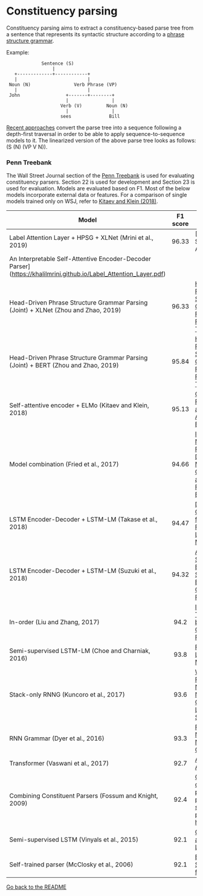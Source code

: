# Constituency parsing

Constituency parsing aims to extract a constituency-based parse tree from a sentence that
represents its syntactic structure according to a [phrase structure grammar](https://en.wikipedia.org/wiki/Phrase_structure_grammar).

Example:

                 Sentence (S)
                     |
       +-------------+------------+
       |                          |
     Noun (N)                Verb Phrase (VP)
       |                          |
     John                 +-------+--------+
                          |                |
                        Verb (V)         Noun (N)
                          |                |
                        sees              Bill

[Recent approaches](https://papers.nips.cc/paper/5635-grammar-as-a-foreign-language.pdf)
convert the parse tree into a sequence following a depth-first traversal in order to
be able to apply sequence-to-sequence models to it. The linearized version of the
above parse tree looks as follows: (S (N) (VP V N)).

### Penn Treebank

The Wall Street Journal section of the [Penn Treebank](https://catalog.ldc.upenn.edu/LDC99T42) is used for
evaluating constituency parsers. Section 22 is used for development and Section 23 is used for evaluation.
Models are evaluated based on F1. Most of the below models incorporate external data or features.
For a comparison of single models trained only on WSJ, refer to [Kitaev and Klein (2018)](https://arxiv.org/abs/1805.01052).

| Model           | F1 score  |  Paper / Source |
| ------------- | :-----:| --- |
| Label Attention Layer + HPSG + XLNet (Mrini et al., 2019) | 96.33 | [Rethinking Self-Attention:
An Interpretable Self-Attentive Encoder-Decoder Parser](https://khalilmrini.github.io/Label_Attention_Layer.pdf) |
| Head-Driven Phrase Structure Grammar Parsing (Joint) + XLNet (Zhou and Zhao, 2019) | 96.33 | [Head-Driven Phrase Structure Grammar Parsing on Penn Treebank](https://arxiv.org/pdf/1907.02684.pdf) |
| Head-Driven Phrase Structure Grammar Parsing (Joint) + BERT (Zhou and Zhao, 2019) | 95.84 | [Head-Driven Phrase Structure Grammar Parsing on Penn Treebank](https://arxiv.org/pdf/1907.02684.pdf) |
| Self-attentive encoder + ELMo (Kitaev and Klein, 2018) | 95.13 | [Constituency Parsing with a Self-Attentive Encoder](https://arxiv.org/abs/1805.01052) |
| Model combination (Fried et al., 2017) | 94.66 | [Improving Neural Parsing by Disentangling Model Combination and Reranking Effects](https://arxiv.org/abs/1707.03058) |
| LSTM Encoder-Decoder + LSTM-LM (Takase et al., 2018) | 94.47 | [Direct Output Connection for a High-Rank Language Model](http://aclweb.org/anthology/D18-1489)
| LSTM Encoder-Decoder + LSTM-LM (Suzuki et al., 2018) | 94.32 | [An Empirical Study of Building a Strong Baseline for Constituency Parsing](http://aclweb.org/anthology/P18-2097)
| In-order (Liu and Zhang, 2017) | 94.2 | [In-Order Transition-based Constituent Parsing](http://aclweb.org/anthology/Q17-1029) |
| Semi-supervised LSTM-LM (Choe and Charniak, 2016) | 93.8 | [Parsing as Language Modeling](http://www.aclweb.org/anthology/D16-1257) | 
| Stack-only RNNG (Kuncoro et al., 2017) | 93.6 | [What Do Recurrent Neural Network Grammars Learn About Syntax?](https://arxiv.org/abs/1611.05774) |
| RNN Grammar (Dyer et al., 2016) | ﻿93.3 | [Recurrent Neural Network Grammars](https://www.aclweb.org/anthology/N16-1024) |
| Transformer (Vaswani et al., 2017) | 92.7 | [Attention Is All You Need](https://arxiv.org/abs/1706.03762) |
| Combining Constituent Parsers (Fossum and Knight, 2009) | 92.4  | [Combining constituent parsers via parse selection or parse hybridization](https://dl.acm.org/citation.cfm?id=1620923) |
| Semi-supervised LSTM (Vinyals et al., 2015) | 92.1  | [Grammar as a Foreign Language](https://papers.nips.cc/paper/5635-grammar-as-a-foreign-language.pdf) |
| Self-trained parser (McClosky et al., 2006) | 92.1 | [Effective Self-Training for Parsing](https://pdfs.semanticscholar.org/6f0f/64f0dab74295e5eb139c160ed79ff262558a.pdf) |

[Go back to the README](../README.md)
